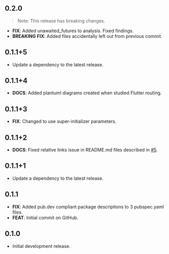 ## 0.2.0

> Note: This release has breaking changes.

 - **FIX**: Added unawaited_futures to analysis. Fixed findings.
 - **BREAKING** **FIX**: Added files accidentally left out from previous commit.

## 0.1.1+5

 - Update a dependency to the latest release.

## 0.1.1+4

 - **DOCS**: Added plantuml diagrams created when studied Flutter routing.

## 0.1.1+3

 - **FIX**: Changed to use super-initializer parameters.

## 0.1.1+2

 - **DOCS**: Fixed relative links issue in README.md files described in [#5](https://github.com/tamas-p/hisma/issues/5).

## 0.1.1+1

 - Update a dependency to the latest release.

## 0.1.1

 - **FIX**: Added pub.dev compliant package descriptions to 3 pubspec.yaml files.
 - **FEAT**: Initial commit on GitHub.

## 0.1.0

- Initial development release.
